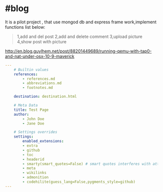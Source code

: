 #blog
====
It is a pilot project , that use mongod db and express frame work,implement functions list below:

> 1,add and del post
> 2,add and delete comment
> 3,upload picture
> 4,show post with picture
> 
http://en.blog.guylhem.net/post/88201449689/running-qemu-with-tap0-and-nat-under-osx-10-9-maverick

  ```yaml
  ---
      # Builtin values
      references:
          - references.md
          - abbreviations.md
          - footnotes.md
  
      destination: destination.html
  
      # Meta Data
      title: Test Page
      author:
          - John Doe
          - Jane Doe
  
      # Settings overrides
      settings:
          enabled_extensions:
          - extra
          - github
          - toc
          - headerid
          - smarty(smart_quotes=False) # smart quotes interferes with attr_list
          - meta
          - wikilinks
          - admonition
          - codehilite(guess_lang=False,pygments_style=github)
  ---
  ```
